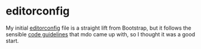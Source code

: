 # editorconfig

My initial [editorconfig](http://editorconfig.com/) file is a straight lift from Bootstrap, but it follows the sensible [code guidelines](http://mdo.github.io/code-guide/) that mdo came up with, so I thought it was a good start. 

